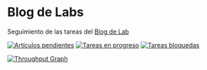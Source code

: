 # Blog de Labs
Seguimiento de las tareas del [Blog de Lab](https://www.mozilla-hispano.org/documentacion/Hacks_Mozilla)

[![Artículos pendientes](https://badge.waffle.io/mozillahispano/blog-labs.svg?label=pendiente&title=Pendientes)](http://waffle.io/mozillahispano/blog-labs) 
[![Tareas en progreso](https://badge.waffle.io/mozillahispano/blog-labs.svg?label=en%20progreso&title=En%20progreso)](http://waffle.io/mozillahispano/blog-labs) 
[![Tareas bloquedas](https://badge.waffle.io/mozillahispano/blog-labs.svg?label=en%20revision&title=En%revisión)](http://waffle.io/mozillahispano/blog-labs) 

[![Throughput Graph](https://graphs.waffle.io/mozillahispano/blog-labs/throughput.svg)](https://waffle.io/mozillahispano/blog-labs/metrics) 


